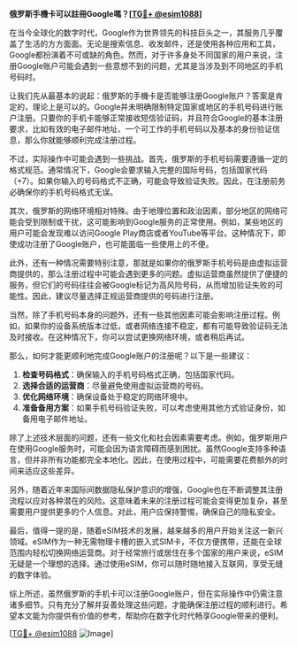 **俄罗斯手機卡可以註冊Google嗎？[[TG💪+ @esim1088](https://t.me/s/esim1088)]**

在当今全球化的数字时代，Google作为世界领先的科技巨头之一，其服务几乎覆盖了生活的方方面面。无论是搜索信息、收发邮件，还是使用各种应用和工具，Google都扮演着不可或缺的角色。然而，对于许多身处不同国家的用户来说，注册Google账户可能会遇到一些意想不到的问题，尤其是当涉及到不同地区的手机号码时。

让我们先从最基本的说起：俄罗斯的手機卡是否能够注册Google账户？答案是肯定的，理论上是可以的。Google并未明确限制特定国家或地区的手机号码进行账户注册。只要你的手机卡能够正常接收短信验证码，并且符合Google的基本注册要求，比如有效的电子邮件地址、一个可工作的手机号码以及基本的身份验证信息，那么你就能够顺利完成注册过程。

不过，实际操作中可能会遇到一些挑战。首先，俄罗斯的手机号码需要遵循一定的格式规范。通常情况下，Google会要求输入完整的国际号码，包括国家代码（+7）。如果你输入的号码格式不正确，可能会导致验证失败。因此，在注册前务必确保你的手机号码格式无误。

其次，俄罗斯的网络环境相对特殊。由于地理位置和政治因素，部分地区的网络可能会受到限制或干扰，这可能影响到Google服务的正常使用。例如，某些地区的用户可能会发现难以访问Google Play商店或者YouTube等平台。这种情况下，即使成功注册了Google账户，也可能面临一些使用上的不便。

此外，还有一种情况需要特别注意，那就是如果你的俄罗斯手机号码是由虚拟运营商提供的，那么注册过程中可能会遇到更多的问题。虚拟运营商虽然提供了便捷的服务，但它们的号码往往会被Google标记为高风险号码，从而增加验证失败的可能性。因此，建议尽量选择正规运营商提供的号码进行注册。

当然，除了手机号码本身的问题外，还有一些其他因素可能会影响注册过程。例如，如果你的设备系统版本过低，或者网络连接不稳定，都有可能导致验证码无法及时接收。在这种情况下，你可以尝试更换网络环境，或者稍后再试。

那么，如何才能更顺利地完成Google账户的注册呢？以下是一些建议：

1. **检查号码格式**：确保输入的手机号码格式正确，包括国家代码。
2. **选择合适的运营商**：尽量避免使用虚拟运营商的号码。
3. **优化网络环境**：确保设备处于稳定的网络环境中。
4. **准备备用方案**：如果手机号码验证失败，可以考虑使用其他方式验证身份，如备用电子邮件地址。

除了上述技术层面的问题，还有一些文化和社会因素需要考虑。例如，俄罗斯用户在使用Google服务时，可能会因为语言障碍而感到困扰。虽然Google支持多种语言，但并非所有功能都完全本地化。因此，在使用过程中，可能需要花费额外的时间来适应这些差异。

另外，随着近年来国际间数据隐私保护意识的增强，Google也在不断调整其注册流程以应对各种潜在的风险。这意味着未来的注册过程可能会变得更加复杂，甚至需要用户提供更多的个人信息。对此，用户应保持警惕，确保自己的隐私安全。

最后，值得一提的是，随着eSIM技术的发展，越来越多的用户开始关注这一新兴领域。eSIM作为一种无需物理卡槽的嵌入式SIM卡，不仅方便携带，还能在全球范围内轻松切换网络运营商。对于经常旅行或居住在多个国家的用户来说，eSIM无疑是一个理想的选择。通过使用eSIM，你可以随时随地接入互联网，享受无缝的数字体验。

综上所述，虽然俄罗斯的手机卡可以注册Google账户，但在实际操作中仍需注意诸多细节。只有充分了解并妥善处理这些问题，才能确保注册过程的顺利进行。希望本文能为你提供有价值的参考，帮助你在数字化时代畅享Google带来的便利。

[[TG💪+ @esim1088](https://t.me/s/esim1088) ![Image](https://i.postimg.cc/4NQfJmqS/Snipaste-2025-05-13-00-14-12.png)]